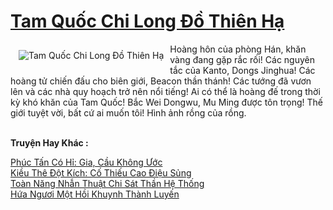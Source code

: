 <a href="https://truyentiki.com/tam-quoc-chi-long-do-thien-ha.31601/" title="Tam Quốc Chi Long Đồ Thiên Hạ"><h1>Tam Quốc Chi Long Đồ Thiên Hạ</h1></a><div style="display:table"><img align="right" style="float: left; padding: 10px;" src="https://truyentiki.com/a/img/str/src/31601.jpg" alt="Tam Quốc Chi Long Đồ Thiên Hạ">Hoàng hôn của phòng Hán, khăn vàng đang gặp rắc rối! Các nguyên tắc của Kanto, Dongs Jinghua! Các hoàng tử chiến đấu cho biên giới, Beacon thần thánh! Các tướng đã vươn lên và các nhà quy hoạch trở nên nổi tiếng! Ai có thể là hoàng đế trong thời kỳ khó khăn của Tam Quốc! Bắc Wei Dongwu, Mu Ming được tôn trọng! Thế giới tuyệt vời, bất cứ ai muốn tôi! Hình ảnh rồng của rồng.</div><p><br><b>Truyện Hay Khác :</b></p><a href="https://truyentiki.com/phuc-tan-co-hi-gia-cau-khong-uoc.31600/" alt="Phúc Tấn Có Hỉ: Gia, Cầu Không Ước">Phúc Tấn Có Hỉ: Gia, Cầu Không Ước</a><br/><a href="https://github.com/nownovels/topcv/tree/master/truyenhay/31626/README.md" alt="Kiều Thê Đột Kích: Cố Thiếu Cao Điệu Sủng">Kiều Thê Đột Kích: Cố Thiếu Cao Điệu Sủng</a><br/><a href="https://www.scoop.it/topic/nownovels/p/4118767009/2020/05/31/truyen-toan-nang-nhan-thuat-chi-sat-than-he-thong" alt="Toàn Năng Nhẫn Thuật Chi Sát Thần Hệ Thống">Toàn Năng Nhẫn Thuật Chi Sát Thần Hệ Thống</a><br/><a href="https://github.com/nownovels/topcv/tree/master/truyenhay/31866/README.md" alt="Hứa Ngươi Một Hồi Khuynh Thành Luyến">Hứa Ngươi Một Hồi Khuynh Thành Luyến</a><br/>